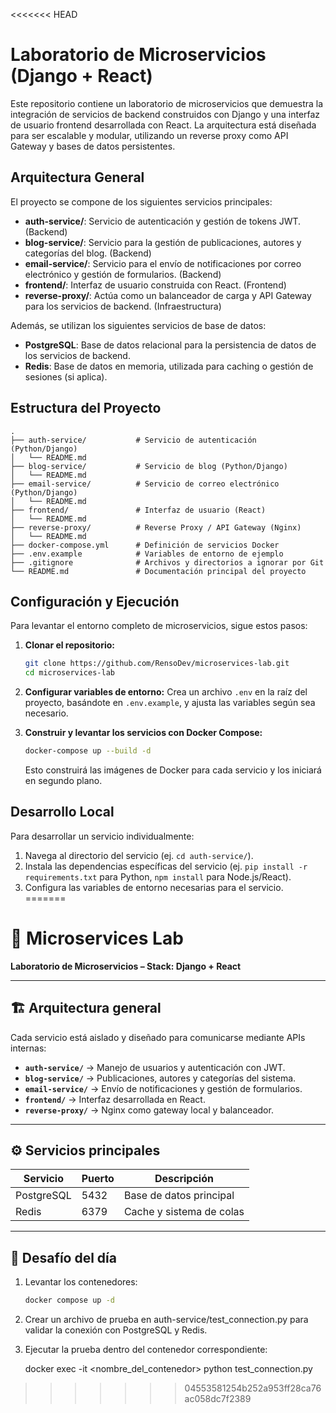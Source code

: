 <<<<<<< HEAD
# Laboratorio de Microservicios (Django + React)

Este repositorio contiene un laboratorio de microservicios que demuestra la integración de servicios de backend construidos con Django y una interfaz de usuario frontend desarrollada con React. La arquitectura está diseñada para ser escalable y modular, utilizando un reverse proxy como API Gateway y bases de datos persistentes.

## Arquitectura General

El proyecto se compone de los siguientes servicios principales:

-   **auth-service/**: Servicio de autenticación y gestión de tokens JWT. (Backend)
-   **blog-service/**: Servicio para la gestión de publicaciones, autores y categorías del blog. (Backend)
-   **email-service/**: Servicio para el envío de notificaciones por correo electrónico y gestión de formularios. (Backend)
-   **frontend/**: Interfaz de usuario construida con React. (Frontend)
-   **reverse-proxy/**: Actúa como un balanceador de carga y API Gateway para los servicios de backend. (Infraestructura)

Además, se utilizan los siguientes servicios de base de datos:

-   **PostgreSQL**: Base de datos relacional para la persistencia de datos de los servicios de backend.
-   **Redis**: Base de datos en memoria, utilizada para caching o gestión de sesiones (si aplica).

## Estructura del Proyecto

```
.
├── auth-service/           # Servicio de autenticación (Python/Django)
│   └── README.md
├── blog-service/           # Servicio de blog (Python/Django)
│   └── README.md
├── email-service/          # Servicio de correo electrónico (Python/Django)
│   └── README.md
├── frontend/               # Interfaz de usuario (React)
│   └── README.md
├── reverse-proxy/          # Reverse Proxy / API Gateway (Nginx)
│   └── README.md
├── docker-compose.yml      # Definición de servicios Docker
├── .env.example            # Variables de entorno de ejemplo
├── .gitignore              # Archivos y directorios a ignorar por Git
└── README.md               # Documentación principal del proyecto
```

## Configuración y Ejecución

Para levantar el entorno completo de microservicios, sigue estos pasos:

1.  **Clonar el repositorio:**
    ```bash
    git clone https://github.com/RensoDev/microservices-lab.git
    cd microservices-lab
    ```

2.  **Configurar variables de entorno:**
    Crea un archivo `.env` en la raíz del proyecto, basándote en `.env.example`, y ajusta las variables según sea necesario.

3.  **Construir y levantar los servicios con Docker Compose:**
    ```bash
    docker-compose up --build -d
    ```
    Esto construirá las imágenes de Docker para cada servicio y los iniciará en segundo plano.

## Desarrollo Local

Para desarrollar un servicio individualmente:

1.  Navega al directorio del servicio (ej. `cd auth-service/`).
2.  Instala las dependencias específicas del servicio (ej. `pip install -r requirements.txt` para Python, `npm install` para Node.js/React).
3.  Configura las variables de entorno necesarias para el servicio.
=======
# 🧩 Microservices Lab

**Laboratorio de Microservicios – Stack: Django + React**

---

## 🏗️ Arquitectura general

Cada servicio está aislado y diseñado para comunicarse mediante APIs internas:

- **`auth-service/`** → Manejo de usuarios y autenticación con JWT.  
- **`blog-service/`** → Publicaciones, autores y categorías del sistema.  
- **`email-service/`** → Envío de notificaciones y gestión de formularios.  
- **`frontend/`** → Interfaz desarrollada en React.  
- **`reverse-proxy/`** → Nginx como gateway local y balanceador.

---

## ⚙️ Servicios principales

| Servicio      | Puerto | Descripción                |
|----------------|--------|----------------------------|
| PostgreSQL     | 5432   | Base de datos principal    |
| Redis          | 6379   | Cache y sistema de colas   |

---

## 🧠 Desafío del día

1. Levantar los contenedores:  
   ```bash
   docker compose up -d

2. Crear un archivo de prueba en auth-service/test_connection.py para validar la conexión con PostgreSQL y Redis.

3. Ejecutar la prueba dentro del contenedor correspondiente:
    
   docker exec -it <nombre_del_contenedor> python test_connection.py
>>>>>>> 04553581254b252a953ff28ca76ac058dc7f2389
